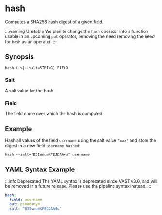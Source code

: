 # hash

Computes a SHA256 hash digest of a given field.

:::warning Unstable
We plan to change the `hash` operator into a function usable in an upcoming
`put` operator, removing the need removing the need for `hash` as an operator.
:::

## Synopsis

```
hash (-s|--salt=STRING) FIELD
```

### Salt

A salt value for the hash.

### Field

The field name over which the hash is computed.

## Example

Hash all values of the field `username` using the salt value `"xxx"` and store
the digest in a new field `username_hashed`:

```
hash --salt="B3IwnumKPEJDAA4u" username
```

## YAML Syntax Example

:::info Deprecated
The YAML syntax is deprecated since VAST v3.0, and will be removed in a future
release. Please use the pipeline syntax instead.
:::

```yaml
hash:
  field: username
  out: pseudonym
  salt: "B3IwnumKPEJDAA4u"
```
